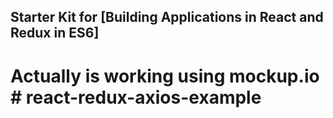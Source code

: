 ## Starter Kit for [Building Applications in React and Redux in ES6]

# Actually is working using mockup.io # react-redux-axios-example
